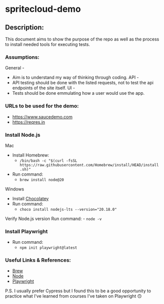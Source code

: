 # spritecloud-demo
## Description:
This document aims to show the purpose of the repo as well as the process to install needed tools for executing tests. 

### Assumptions:
General -
- Aim is to understand my way of thinking through coding.
API - 
- API testing should be done with the listed requests, not to test the api endpoints of the site itself.
UI - 
- Tests should be done emmulating how a user would use the app.

### URLs to be used for the demo:
- https://www.saucedemo.com
- https://reqres.in

### Install Node.js
Mac
- Install Homebrew:
    - `/bin/bash -c "$(curl -fsSL https://raw.githubusercontent.com/Homebrew/install/HEAD/install.sh)"`
- Run command: 
     - `brew install node@20`

Windows
- Install [Chocolatey](https://chocolatey.org/install)
- Run command:
    - `choco install nodejs-lts --version="20.18.0"`

Verify Node.js version
Run command:
    - `node -v`

### Install Playwright
- Run command:
    - `npm init playwright@latest`


### Useful Links & References:
- [Brew](https://brew.sh)
- [Node](https://nodejs.org/en/download/package-manager)
- [Playwright](https://playwright.dev/docs/intro)

P.S. I usually prefer Cypress but I found this to be a good opportunity to practice what I've learned from courses I've taken on Playwright :upside_down_face: